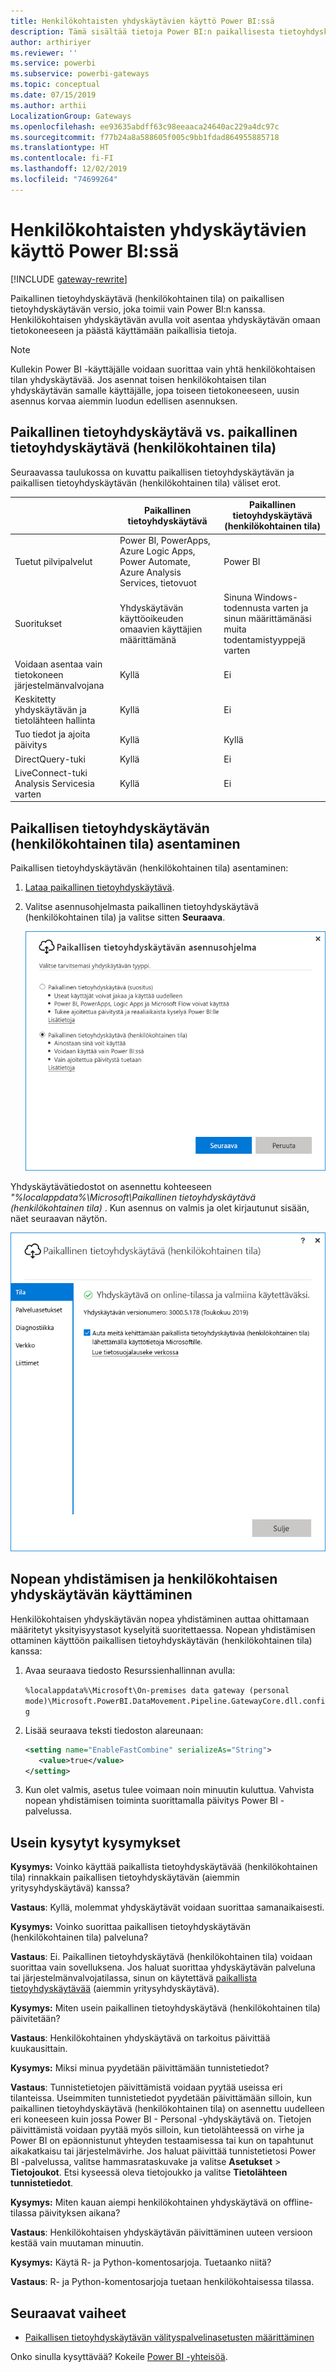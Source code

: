 ```yaml
---
title: Henkilökohtaisten yhdyskäytävien käyttö Power BI:ssä
description: Tämä sisältää tietoja Power BI:n paikallisesta tietoyhdyskäytävästä (henkilökohtainen tila), jota käyttäjät voivat käyttää yhteyden muodostamisessa paikallisiin tietoihin.
author: arthiriyer
ms.reviewer: ''
ms.service: powerbi
ms.subservice: powerbi-gateways
ms.topic: conceptual
ms.date: 07/15/2019
ms.author: arthii
LocalizationGroup: Gateways
ms.openlocfilehash: ee93635abdff63c98eeaaca24640ac229a4dc97c
ms.sourcegitcommit: f77b24a8a588605f005c9bb1fdad864955885718
ms.translationtype: HT
ms.contentlocale: fi-FI
ms.lasthandoff: 12/02/2019
ms.locfileid: "74699264"
---
```

# <a name="use-personal-gateways-in-power-bi"></a>Henkilökohtaisten yhdyskäytävien käyttö Power BI:ssä

[!INCLUDE [gateway-rewrite](includes/gateway-rewrite.md)]

Paikallinen tietoyhdyskäytävä (henkilökohtainen tila) on paikallisen tietoyhdyskäytävän versio, joka toimii vain Power BI:n kanssa. Henkilökohtaisen yhdyskäytävän avulla voit asentaa yhdyskäytävän omaan tietokoneeseen ja päästä käyttämään paikallisia tietoja.

> [!NOTE]
> Kullekin Power BI -käyttäjälle voidaan suorittaa vain yhtä henkilökohtaisen tilan yhdyskäytävää. Jos asennat toisen henkilökohtaisen tilan yhdyskäytävän samalle käyttäjälle, jopa toiseen tietokoneeseen, uusin asennus korvaa aiemmin luodun edellisen asennuksen.

## <a name="on-premises-data-gateway-vs-on-premises-data-gateway-personal-mode"></a>Paikallinen tietoyhdyskäytävä vs. paikallinen tietoyhdyskäytävä (henkilökohtainen tila)

Seuraavassa taulukossa on kuvattu paikallisen tietoyhdyskäytävän ja paikallisen tietoyhdyskäytävän (henkilökohtainen tila) väliset erot.

|   |Paikallinen tietoyhdyskäytävä | Paikallinen tietoyhdyskäytävä (henkilökohtainen tila) |
| ---- | ---- | ---- |
|Tuetut pilvipalvelut |Power BI, PowerApps, Azure Logic Apps, Power Automate, Azure Analysis Services, tietovuot |Power BI |
|Suoritukset |Yhdyskäytävän käyttöoikeuden omaavien käyttäjien määrittämänä |Sinuna Windows-todennusta varten ja sinun määrittämänäsi muita todentamistyyppejä varten |
|Voidaan asentaa vain tietokoneen järjestelmänvalvojana |Kyllä |Ei |
|Keskitetty yhdyskäytävän ja tietolähteen hallinta |Kyllä |Ei |
|Tuo tiedot ja ajoita päivitys |Kyllä |Kyllä |
|DirectQuery-tuki |Kyllä |Ei |
|LiveConnect-tuki Analysis Servicesia varten |Kyllä |Ei |

## <a name="install-the-on-premises-data-gateway-personal-mode"></a>Paikallisen tietoyhdyskäytävän (henkilökohtainen tila) asentaminen

Paikallisen tietoyhdyskäytävän (henkilökohtainen tila) asentaminen:

1. [Lataa paikallinen tietoyhdyskäytävä](https://go.microsoft.com/fwlink/?LinkId=820925&clcid=0x409).

2. Valitse asennusohjelmasta paikallinen tietoyhdyskäytävä (henkilökohtainen tila) ja valitse sitten **Seuraava**.

   ![Paikallisen tietoyhdyskäytävän (henkilökohtainen tila) valitseminen](media/service-gateway-personal-mode/personal-gateway-select.png)

Yhdyskäytävätiedostot on asennettu kohteeseen _"%localappdata%\Microsoft\Paikallinen tietoyhdyskäytävä (henkilökohtainen tila)_ . Kun asennus on valmis ja olet kirjautunut sisään, näet seuraavan näytön.

![Paikallinen tietoyhdyskäytävä (henkilökohtainen tila) onnistui](media/service-gateway-personal-mode/personal-gateway-complete.png)

## <a name="use-fast-combine-with-the-personal-gateway"></a>Nopean yhdistämisen ja henkilökohtaisen yhdyskäytävän käyttäminen

Henkilökohtaisen yhdyskäytävän nopea yhdistäminen auttaa ohittamaan määritetyt yksityisyystasot kyselyitä suoritettaessa. Nopean yhdistämisen ottaminen käyttöön paikallisen tietoyhdyskäytävän (henkilökohtainen tila) kanssa:

1. Avaa seuraava tiedosto Resurssienhallinnan avulla:

   `%localappdata%\Microsoft\On-premises data gateway (personal mode)\Microsoft.PowerBI.DataMovement.Pipeline.GatewayCore.dll.config`

2. Lisää seuraava teksti tiedoston alareunaan:

    ```xml
    <setting name="EnableFastCombine" serializeAs="String">
       <value>true</value>
    </setting>
    ```

3. Kun olet valmis, asetus tulee voimaan noin minuutin kuluttua. Vahvista nopean yhdistämisen toiminta suorittamalla päivitys Power BI -palvelussa.

## <a name="frequently-asked-questions-faq"></a>Usein kysytyt kysymykset

**Kysymys:** Voinko käyttää paikallista tietoyhdyskäytävää (henkilökohtainen tila) rinnakkain paikallisen tietoyhdyskäytävän (aiemmin yritysyhdyskäytävä) kanssa?
  
**Vastaus**: Kyllä, molemmat yhdyskäytävät voidaan suorittaa samanaikaisesti.

**Kysymys:** Voinko suorittaa paikallisen tietoyhdyskäytävän (henkilökohtainen tila) palveluna?
  
**Vastaus**: Ei. Paikallinen tietoyhdyskäytävä (henkilökohtainen tila) voidaan suorittaa vain sovelluksena. Jos haluat suorittaa yhdyskäytävän palveluna tai järjestelmänvalvojatilassa, sinun on käytettävä [paikallista tietoyhdyskäytävää](/data-integration/gateway/service-gateway-onprem) (aiemmin yritysyhdyskäytävä).

**Kysymys:** Miten usein paikallinen tietoyhdyskäytävä (henkilökohtainen tila) päivitetään?
  
**Vastaus**: Henkilökohtainen yhdyskäytävä on tarkoitus päivittää kuukausittain.

**Kysymys:** Miksi minua pyydetään päivittämään tunnistetiedot?
  
**Vastaus**: Tunnistetietojen päivittämistä voidaan pyytää useissa eri tilanteissa. Useimmiten tunnistetiedot pyydetään päivittämään silloin, kun paikallinen tietoyhdyskäytävä (henkilökohtainen tila) on asennettu uudelleen eri koneeseen kuin jossa Power BI - Personal -yhdyskäytävä on. Tietojen päivittämistä voidaan pyytää myös silloin, kun tietolähteessä on virhe ja Power BI on epäonnistunut yhteyden testaamisessa tai kun on tapahtunut aikakatkaisu tai järjestelmävirhe. Jos haluat päivittää tunnistetietosi Power BI -palvelussa, valitse hammasrataskuvake ja valitse **Asetukset** > **Tietojoukot**. Etsi kyseessä oleva tietojoukko ja valitse **Tietolähteen tunnistetiedot**.

**Kysymys:** Miten kauan aiempi henkilökohtainen yhdyskäytävä on offline-tilassa päivityksen aikana?
  
**Vastaus**: Henkilökohtaisen yhdyskäytävän päivittäminen uuteen versioon kestää vain muutaman minuutin.

**Kysymys:** Käytä R- ja Python-komentosarjoja. Tuetaanko niitä?
  
**Vastaus**: R- ja Python-komentosarjoja tuetaan henkilökohtaisessa tilassa.

## <a name="next-steps"></a>Seuraavat vaiheet

* [Paikallisen tietoyhdyskäytävän välityspalvelinasetusten määrittäminen](/data-integration/gateway/service-gateway-proxy)  

Onko sinulla kysyttävää? Kokeile [Power BI -yhteisöä](https://community.powerbi.com/).
